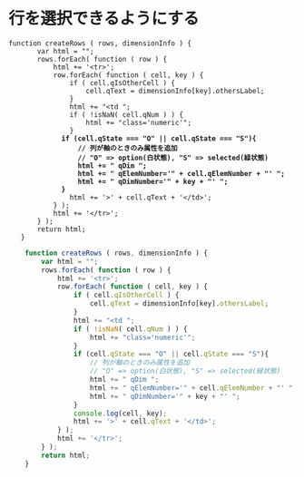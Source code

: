 # 行を選択できるようにする

`function createRows ( rows, dimensionInfo ) {`  
`		var html = "";`  
`		rows.forEach( function ( row ) {`  
`			html += '<tr>';`  
`			row.forEach( function ( cell, key ) {`  
`				if ( cell.qIsOtherCell ) {`  
`					cell.qText = dimensionInfo[key].othersLabel;`  
`				}`  
`				html += "<td ";`  
`				if ( !isNaN( cell.qNum ) ) {`  
`					html += "class='numeric'";`  
`				}`  
**`				if (cell.qState === "O" || cell.qState === "S"){`**  
**`					// 列が軸のときのみ属性を追加`**  
**`					// "O" => option(白状態), "S" => selected(緑状態)`**  
**`					html += " qDim ";`**  
**`					html += " qElemNumber='" + cell.qElemNumber + "' ";`**  
**`					html += " qDimNumber='" + key + "' ";`**  
**`				}`**  
`				html += '>' + cell.qText + '</td>';`  
`			} );`  
`			html += '</tr>';`  
`		} );`  
`		return html;`  
`	}`  

```js
	function createRows ( rows, dimensionInfo ) {
		var html = "";
		rows.forEach( function ( row ) {
			html += '<tr>';
			row.forEach( function ( cell, key ) {
				if ( cell.qIsOtherCell ) {
					cell.qText = dimensionInfo[key].othersLabel;
				}
				html += "<td ";
				if ( !isNaN( cell.qNum ) ) {
					html += "class='numeric'";
				}
				if (cell.qState === "O" || cell.qState === "S"){
					// 列が軸のときのみ属性を追加
					// "O" => option(白状態), "S" => selected(緑状態)
					html += " qDim ";
					html += " qElemNumber='" + cell.qElemNumber + "' ";
					html += " qDimNumber='" + key + "' ";
				}
				console.log(cell, key);
				html += '>' + cell.qText + '</td>';
			} );
			html += '</tr>';
		} );
		return html;
	}
```